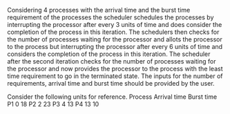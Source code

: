 Considering 4 processes with the arrival time and the burst time requirement of the processes the scheduler schedules the processes by interrupting the processor after every 3 units of time and does consider the completion of the process in this iteration. The schedulers then checks for the number of processes waiting for the processor and allots the processor to the process but interrupting the processor after every 6 units of time and considers the completion of the process in this iteration. The scheduler after the second iteration checks for the number of processes waiting for the processor and now provides the processor to the process with the least time requirement to go in the terminated state. The inputs for the number of requirements, arrival time and burst time should be provided by the user.

Consider the following units for reference.
Process    Arrival time    Burst time
P1          0                     18
P2          2                     23
P3          4                     13
P4         13                     10
